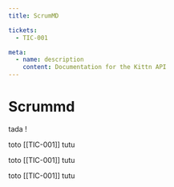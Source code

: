 ```yaml
---
title: ScrumMD

tickets:
  - TIC-001

meta:
  - name: description
    content: Documentation for the Kittn API
---
```

# Scrummd

tada !


toto [[TIC-001]] tutu

toto [[TIC-001]] tutu

toto [[TIC-001]] tutu
